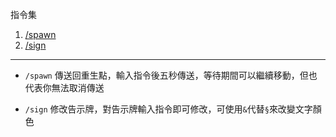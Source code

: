 
指令集

<div class="article-content">
<ol>
    <li><a href="#spawn">/spawn</a></li>
    <li><a href="#sign">/sign</a></li>
</ol>
</div>

---

<a name="spawn"></a>

- `/spawn` 傳送回重生點，輸入指令後五秒傳送，等待期間可以繼續移動，但也代表你無法取消傳送  

<a name="sign"></a>

- `/sign` 修改告示牌，對告示牌輸入指令即可修改，可使用`&`代替`§`來改變文字顏色  
